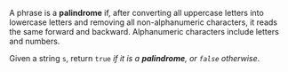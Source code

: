 A phrase is a **palindrome** if, after converting all uppercase letters into lowercase letters and
removing all non-alphanumeric characters, it reads the same forward and backward. Alphanumeric
characters include letters and numbers.

Given a string `s`, return `true` _if it is a **palindrome**, or `false` otherwise_.